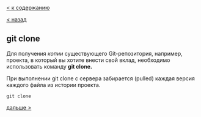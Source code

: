 [< к содержанию](./readme.md)

[< назад](./addcom.md)


## git clone

Для получения *копии* существующего Git-репозитория, например, проекта, в который вы хотите внести свой вклад, необходимо использовать команду **git clone.**

При выполнении git clone с сервера забирается (pulled) каждая версия каждого файла из истории проекта.

```bash=
git clone
```

[дальше >](./workrep)
